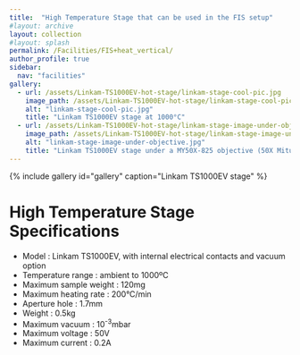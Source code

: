 ```yaml
---
title:  "High Temperature Stage that can be used in the FIS setup"
#layout: archive
layout: collection
#layout: splash
permalink: /Facilities/FIS+heat_vertical/
author_profile: true
sidebar:
  nav: "facilities"
gallery:
  - url: /assets/Linkam-TS1000EV-hot-stage/linkam-stage-cool-pic.jpg
    image_path: /assets/Linkam-TS1000EV-hot-stage/linkam-stage-cool-pic.jpg
    alt: "linkam-stage-cool-pic.jpg"
    title: "Linkam TS1000EV stage at 1000°C"
  - url: /assets/Linkam-TS1000EV-hot-stage/linkam-stage-image-under-objective.jpg
    image_path: /assets/Linkam-TS1000EV-hot-stage/linkam-stage-image-under-objective.jpg
    alt: "linkam-stage-image-under-objective.jpg"
    title: "Linkam TS1000EV stage under a MY50X-825 objective (50X Mitutoyo Plan Apochromat Objective, 480 - 1800 nm, 0.42 NA, 17.0 mm WD)"
---
```

{% include gallery id="gallery" caption="Linkam TS1000EV stage" %}

# High Temperature Stage Specifications

- Model : Linkam TS1000EV, with internal electrical contacts and vacuum option
- Temperature range : ambient to 1000ºC
- Maximum sample weight : 120mg
- Maximum heating rate : 200°C/min
- Aperture hole : 1.7mm
- Weight : 0.5kg
- Maximum vacuum : 10<sup>-3</sup>mbar
- Maximum voltage : 50V
- Maximum current : 0.2A

<!-- {% include gallery id="gallery" layout="" caption="Fourier Image Spectroscopy setup" %} -->
<!-- {% include gallery id="gallery" layout="" caption="This is a half gallery layout example." %} -->

<!--<figure style="width: 100%" class="align-left">
  <img src="{{ site.url }}{{ site.baseurl }}/assets/FIS/FIS-setup-visible.png">
</figure> 

<figure style="width: 50%" class="align-left">
  <img src="{{ site.url }}{{ site.baseurl }}/assets/FIS/FIS-setup-visible-top.jpg">
</figure> 
<figure style="width: 50%" class="align-left">
  <img src="{{ site.url }}{{ site.baseurl }}/assets/FIS/FIS-setup-IR-top.jpg">
</figure> 
<figure style="width: 50%" class="align-left">
  <img src="{{ site.url }}{{ site.baseurl }}/assets/FIS/FIS-setup-visible-bottom.jpg">
</figure> 
<figure style="width: 50%" class="align-left">
  <img src="{{ site.url }}{{ site.baseurl }}/assets/FIS/FIS-setup-IR-bottom.jpg">
</figure> -->

